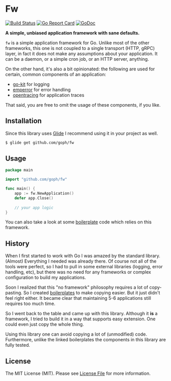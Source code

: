 # Fw

[![Build Status](https://img.shields.io/travis/goph/fw.svg?style=flat-square)](https://travis-ci.org/goph/fw)
[![Go Report Card](https://goreportcard.com/badge/github.com/goph/fw?style=flat-square)](https://goreportcard.com/report/github.com/goph/fw)
[![GoDoc](http://img.shields.io/badge/godoc-reference-5272B4.svg?style=flat-square)](https://godoc.org/github.com/goph/fw)


**A simple, unbiased application framework with sane defaults.**

`fw` is a simple application framework for Go. Unlike most of the other
frameworks, this one is not coupled to a single transport (HTTP, gRPC)
layer, in fact it does not make any assumptions about your application.
It can be a daemon, or a simple cron job, or an HTTP server, anything.

On the other hand, it's also a bit opinionated:
the following are used for certain, common components of an application:

- [go-kit](https://github.com/go-kit/kit/tree/master/log) for logging
- [emperror](https://github.com/goph/emperror) for error handling
- [opentracing](http://opentracing.io/) for application traces

That said, you are free to omit the usage of these components,
if you like.


## Installation

Since this library uses [Glide](http://glide.sh/) I recommend using it in your
project as well.

```bash
$ glide get github.com/goph/fw
```


## Usage

```go
package main

import "github.com/goph/fw"

func main() {
    app := fw.NewApplication()
    defer app.Close()
    
    // your app logic
}
```

You can also take a look at some [boilerplate](https://github.com/deshboard/boilerplate-service)
code which relies on this framework.


## History

When I first started to work with Go I was amazed by the standard library.
(Almost) Everything I needed was already there. Of course not all of the tools
were perfect, so I had to pull in some external libraries (logging, error handling, etc),
but there was no need for any frameworks or complex configuration to build my applications.

Soon I realized that this "no framework" philosophy requires a lot of copy-pasting.
So I created [boilerplates](https://github.com/deshboard/boilerplate-service) to
make copying easier. But it just didn't feel right either. It became clear
that maintaining 5-6 applications still requires too much time.

So I went back to the table and came up with this library. Although it **is** a
framework, I tried to build it in a way that supports easy extension. One could
even just copy the whole thing.

Using this library one can avoid copying a lot of (unmodified) code.
Furthermore, unlike the linked boilerplates the components in this library
are fully tested.


## License

The MIT License (MIT). Please see [License File](LICENSE) for more information.
